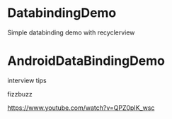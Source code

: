 # DatabindingDemo
Simple databinding demo with recyclerview
# AndroidDataBindingDemo


interview tips

fizzbuzz

https://www.youtube.com/watch?v=QPZ0pIK_wsc
